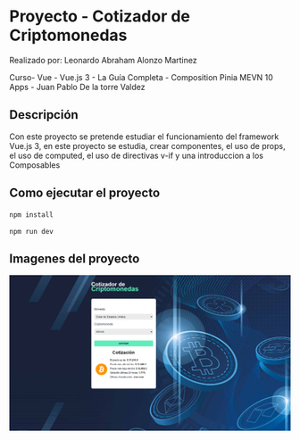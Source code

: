 # Proyecto - Cotizador de Criptomonedas
Realizado por: Leonardo Abraham Alonzo Martinez

Curso- Vue - Vue.js 3 - La Guía Completa - Composition Pinia MEVN 10 Apps - Juan Pablo De la torre Valdez

## Descripción
Con este proyecto se pretende estudiar el funcionamiento del framework Vue.js 3, en este proyecto se estudia, crear componentes, el uso de props, el uso de computed, el uso de directivas v-if y una introduccion a los Composables


## Como ejecutar el proyecto
```
npm install
```
```
npm run dev
```

## Imagenes del proyecto
![Image text](https://github.com/LeonardoAbraham/vue3-cripto/blob/main/public/imgProyecto.png)
